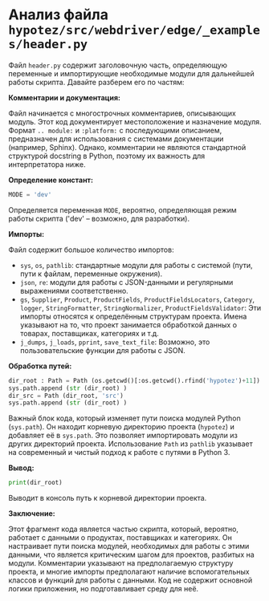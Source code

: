 # Анализ файла `hypotez/src/webdriver/edge/_examples/header.py`

Файл `header.py` содержит заголовочную часть, определяющую переменные и импортирующие необходимые модули для дальнейшей работы скрипта.  Давайте разберем его по частям:

**Комментарии и документация:**

Файл начинается с многострочных комментариев, описывающих модуль.  Этот код документирует местоположение и назначение модуля.  Формат `.. module:` и `:platform:` с последующими описанием, предназначен для использования с системами документации (например, Sphinx).  Однако, комментарии не являются стандартной структурой docstring в Python, поэтому их важность для интерпретатора ниже.

**Определение констант:**

```python
MODE = 'dev'
```

Определяется переменная `MODE`, вероятно, определяющая режим работы скрипта ('dev' – возможно, для разработки).

**Импорты:**

Файл содержит большое количество импортов:

* `sys`, `os`, `pathlib`: стандартные модули для работы с системой (пути, пути к файлам, переменные окружения).
* `json`, `re`: модули для работы с JSON-данными и регулярными выражениями соответственно.
* `gs`, `Supplier`, `Product`, `ProductFields`, `ProductFieldsLocators`, `Category`, `logger`, `StringFormatter`, `StringNormalizer`, `ProductFieldsValidator`:  Эти импорты относятся к определённым структурам проекта.  Имена указывают на то, что проект занимается обработкой данных о товарах, поставщиках, категориях и т.д.
* `j_dumps`, `j_loads`, `pprint`, `save_text_file`:  Возможно, это пользовательские функции для работы с JSON.

**Обработка путей:**

```python
dir_root : Path = Path (os.getcwd()[:os.getcwd().rfind('hypotez')+11])
sys.path.append (str (dir_root) )
dir_src = Path (dir_root, 'src')
sys.path.append (str (dir_root) )
```

Важный блок кода, который изменяет пути поиска модулей Python (`sys.path`).  Он находит корневую директорию проекта (`hypotez`) и добавляет её в `sys.path`.  Это позволяет импортировать модули из других директорий проекта.  Использование `Path` из `pathlib` указывает на современный и чистый подход к работе с путями в Python 3.

**Вывод:**

```python
print(dir_root)
```

Выводит в консоль путь к корневой директории проекта.


**Заключение:**

Этот фрагмент кода является частью скрипта, который, вероятно, работает с данными о продуктах, поставщиках и категориях.  Он настраивает пути поиска модулей, необходимых для работы с этими данными, что является критическим шагом для проектов, разбитых на модули.  Комментарии указывают на предполагаемую структуру проекта, и многие импорты предполагают наличие вспомогательных классов и функций для работы с данными. Код не содержит основной логики приложения, но подготавливает среду для неё.